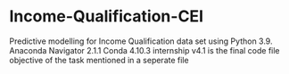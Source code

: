 # Income-Qualification-CEI
Predictive modelling for Income Qualification data set using Python 3.9. 
Anaconda Navigator 2.1.1
Conda 4.10.3
internship v4.1 is the final code file
objective of the task mentioned in a seperate file 
